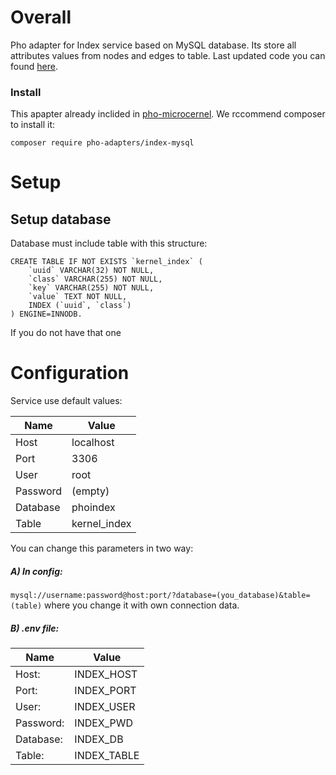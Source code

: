 # Overall
Pho adapter for Index service based on MySQL database. Its store all attributes values from nodes and edges to table. 
Last updated code you can found [here](https://github.com/pho-adapters/index-mysql/).

### Install
This apapter already inclided in [pho-microcernel](https://github.com/phonetworks/pho-microkernel). 
We rccommend composer to install it:
```
composer require pho-adapters/index-mysql
```

# Setup 

## Setup database
Database must include table with this structure:
```
CREATE TABLE IF NOT EXISTS `kernel_index` ( 
    `uuid` VARCHAR(32) NOT NULL, 
    `class` VARCHAR(255) NOT NULL, 
    `key` VARCHAR(255) NOT NULL, 
    `value` TEXT NOT NULL, 
    INDEX (`uuid`, `class`) 
) ENGINE=INNODB.
```
If you do not have that one 

# Configuration
Service use default values: 

Name            | Value
----------------|--------------
Host            | localhost
Port            | 3306
User            | root
Password        | (empty)
Database        | phoindex
Table           | kernel_index

You can change this parameters in two way:
##### A) In config: 
`mysql://username:password@host:port/?database=(you_database)&table=(table)`
where you change it with own connection data. 

##### B) .env file: 
Name             | Value                
-----------------|-----------------
Host:            | INDEX_HOST
Port:            | INDEX_PORT
User:            | INDEX_USER
Password:        | INDEX_PWD
Database:        | INDEX_DB
Table:           | INDEX_TABLE